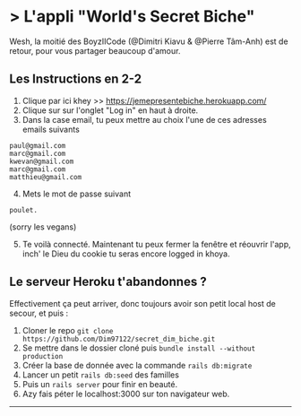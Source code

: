 # > L'appli "World's Secret Biche"

Wesh, la moitié des BoyzIICode (@Dimitri Kiavu & @Pierre Tâm-Anh) est de retour, pour vous partager beaucoup d'amour. 


## Les Instructions en 2-2

1) Clique par ici khey >> https://jemepresentebiche.herokuapp.com/
2) Clique sur sur l'onglet "Log in" en haut à droite. 
3) Dans la case email, tu peux mettre au choix l'une de ces adresses emails suivants


```
paul@gmail.com
marc@gmail.com
kwevan@gmail.com
marc@gmail.com
matthieu@gmail.com
``` 

4) Mets le mot de passe suivant 

```
poulet. 
```
(sorry les vegans)

5) Te voilà connecté. Maintenant tu peux fermer la fenêtre et réouvrir l'app, inch' le Dieu du cookie tu seras encore logged in khoya.


## Le serveur Heroku t'abandonnes ?

Effectivement ça peut arriver, donc toujours avoir son petit local host de secour, et puis :

1) Cloner le repo ```git clone https://github.com/Dim97122/secret_dim_biche.git```
2) Se mettre dans le dossier cloné puis ```bundle install --without production``` 
3) Créer la base de donnée avec la commande ```rails db:migrate```
4) Lancer un petit ```rails db:seed``` des familles
5) Puis un ```rails server``` pour finir en beauté.
6) Azy fais péter le localhost:3000 sur ton navigateur web. 

***
